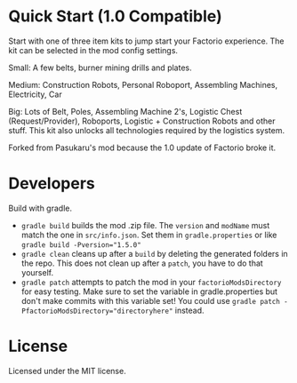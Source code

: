 # Quick Start (1.0 Compatible)

Start with one of three item kits to jump start your Factorio experience. The kit can be selected in the mod config settings. 

Small:
A few belts, burner mining drills and plates.

Medium:
Construction Robots, Personal Roboport, Assembling Machines, Electricity, Car

Big:
Lots of Belt, Poles, Assembling Machine 2's, Logistic Chest (Request/Provider), Roboports, Logistic + Construction Robots and other stuff. 
This kit also unlocks all technologies required by the logistics system.

Forked from Pasukaru's mod because the 1.0 update of Factorio broke it.

# Developers

Build with gradle.

- `gradle build` builds the mod .zip file. The `version` and `modName` must match the one in `src/info.json`. Set them in `gradle.properties` or like `gradle build -Pversion="1.5.0"`
- `gradle clean` cleans up after a `build` by deleting the generated folders in the repo. This does not clean up after a `patch`, you have to do that yourself.
- `gradle patch` attempts to patch the mod in your `factorioModsDirectory` for easy testing. Make sure to set the variable in gradle.properties but don't make commits with this variable set! You could use `gradle patch -PfactorioModsDirectory="directoryhere"` instead.

# License

Licensed under the MIT license.
